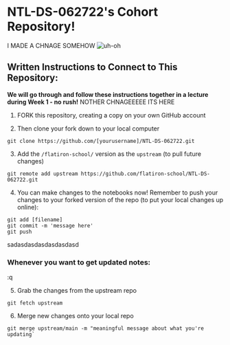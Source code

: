 # NTL-DS-062722's Cohort Repository!

I MADE A CHNAGE SOMEHOW
![uh-oh](https://media.giphy.com/media/igDIvcIMMGIne/giphy.gif)

## Written Instructions to Connect to This Repository:

**We will go through and follow these instructions together in a lecture during Week 1 - no rush!** 
NOTHER CHNAGEEEEE ITS HERE
1. FORK this repository, creating a copy on your own GitHub account

2. Then clone your fork down to your local computer
```
git clone https://github.com/[yourusername]/NTL-DS-062722.git
```

3. Add the `/flatiron-school/` version as the `upstream` (to pull future changes)
```
git remote add upstream https://github.com/flatiron-school/NTL-DS-062722.git
```

4. You can make changes to the notebooks now! Remember to push your changes to your forked version of the repo (to put your local changes up online):
```
git add [filename]
git commit -m 'message here'
git push
```
sadasdasdasdasdasdasd

### Whenever you want to get updated notes:
:q

5. Grab the changes from the upstream repo
```
git fetch upstream
```

6. Merge new changes onto your local repo
```
git merge upstream/main -m "meaningful message about what you're updating`
